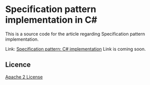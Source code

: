 Specification pattern implementation in C#
=====================

This is a source code for the article regarding Specification pattern implementation.

Link: [Specification pattern: C# implementation][L2]
Link is coming soon.

Licence
--------------
[Apache 2 License][L1]

[L1]: http://www.apache.org/licenses/LICENSE-2.0
[L2]: http://enterprisecraftsmanship.com/2016/02/08/specification-pattern-c-implementation/
